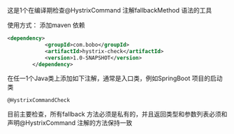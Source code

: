 这是1个在编译期检查@HystrixCommand 注解fallbackMethod 语法的工具

使用方式：
添加maven 依赖
```xml
<dependency>
            <groupId>com.bobo</groupId>
            <artifactId>hystrix-check</artifactId>
            <version>1.0-SNAPSHOT</version>
        </dependency>
```
在任一1个Java类上添加如下注解，通常是入口类，例如SpringBoot 项目的启动类
```text
@HystrixCommandCheck
```
目前主要检查，所有fallback 方法必须是私有的，并且返回类型和参数列表必须和声明@HystrixCommand 注解的方法保持一致